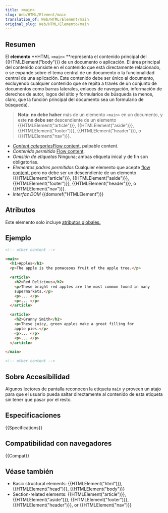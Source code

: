 ```yaml
---
title: <main>
slug: Web/HTML/Element/main
translation_of: Web/HTML/Element/main
original_slug: Web/HTML/Elemento/main
---
```

## Resumen

El **elemento** **HTML `<main>` **representa el contenido principal del {{HTMLElement("body")}} de un documento o aplicación. El área principal del contenido consiste en el contenido que está directamente relacionado, o se expande sobre el tema central de un documento o la funcionalidad central de una aplicación. Este contenido debe ser único al documento, excluyendo cualquier contenido que se repita a través de un conjunto de documentos como barras laterales, enlaces de navegación, información de derechos de autor, logos del sitio y formularios de búsqueda (a menos, claro, que la función principal del documento sea un formulario de búsqueda).

> **Nota:** **no debe haber** más de un elemento `<main>` en un documento, y este **no debe ser** descendiente de un elemento {{HTMLElement("article")}}, {{HTMLElement("aside")}}, {{HTMLElement("footer")}}, {{HTMLElement("header")}}, o {{HTMLElement("nav")}}.

<ul class="htmlelt"><li><dfn><a href="/en-US/docs/Web/HTML/Content_categories" title="HTML/Content_categories">Content categories</a></dfn><a href="/en-US/docs/Web/HTML/Content_categories#Flow_content" title="HTML/Content_categories#Flow_content">Flow content</a>, palpable content.</li><li><dfn>Contenido permitido</dfn> <a href="/en-US/docs/Web/HTML/Content_categories#Flow_content" title="HTML/Content_categories#Flow_content">Flow content</a>.</li><li><dfn>Omisión de etiquetas</dfn> Ninguna; ambas etiqueta inical y de fin son obligatorias.</li><li><dfn>Elementos padres permitidos</dfn> Cualquier elemento que acepte <a href="/en-US/docs/Web/HTML/Content_categories#Flow_content" title="HTML/Content_categories#Flow_content">flow content</a>, pero no debe ser un descendiente de un elemento {{HTMLElement("article")}}, {{HTMLElement("aside")}}, {{HTMLElement("footer")}}, {{HTMLElement("header")}}, o {{HTMLElement("nav")}}.</li><li><dfn>Interfaz DOM</dfn> {{domxref("HTMLElement")}}</li></ul>

## Atributos

Este elemento solo incluye [atributos globales.](/es/docs/Web/HTML/Global_attributes "HTML/Global attributes")

## Ejemplo

```html
<!-- other content -->

<main>
  <h1>Apples</h1>
  <p>The apple is the pomaceous fruit of the apple tree.</p>

  <article>
    <h2>Red Delicious</h2>
    <p>These bright red apples are the most common found in many
    supermarkets.</p>
    <p>... </p>
    <p>... </p>
  </article>

  <article>
    <h2>Granny Smith</h2>
    <p>These juicy, green apples make a great filling for
    apple pies.</p>
    <p>... </p>
    <p>... </p>
  </article>

</main>

<!-- other content -->
```

## Sobre Accesibilidad

Algunos lectores de pantalla reconocen la etiqueta `main` y proveen un atajo para que el usuario pueda saltar directamente al contenido de esta etiqueta sin tener que pasar por el resto.

## Especificaciones

{{Specifications}}

## Compatibilidad con navegadores

{{Compat}}

## Véase también

- Basic structural elements: {{HTMLElement("html")}}, {{HTMLElement("head")}}, {{HTMLElement("body")}}
- Section-related elements: {{HTMLElement("article")}}, {{HTMLElement("aside")}}, {{HTMLElement("footer")}}, {{HTMLElement("header")}}, or {{HTMLElement("nav")}}
